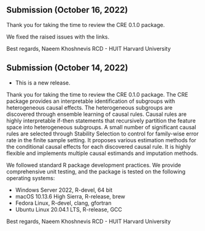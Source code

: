 ## Submission (October 16, 2022)

Thank you for taking the time to review the CRE 0.1.0 package.

We fixed the raised issues with the links. 

Best regards, 
Naeem Khoshnevis
RCD - HUIT
Harvard University

## Submission (October 14, 2022)

* This is a new release.

Thank you for taking the time to review the CRE 0.1.0 package. 
The CRE package provides an interpretable identification of subgroups with heterogeneous causal effects. The heterogeneous subgroups are discovered through ensemble learning of causal rules. Causal rules are highly interpretable if-then statements that recursively partition the feature space into heterogeneous subgroups. A small number of significant causal rules are selected through Stability Selection to control for family-wise error rate in the finite sample setting. It proposes various estimation methods for the conditional causal effects for each discovered causal rule. It is highly flexible and implements multiple causal estimands and imputation methods.

We followed standard R package development practices. We provide comprehensive unit testing, and the package is tested on the following operating systems:

- Windows Server 2022, R-devel, 64 bit
- macOS 10.13.6 High Sierra, R-release, brew
- Fedora Linux, R-devel, clang, gfortran
- Ubuntu Linux 20.04.1 LTS, R-release, GCC


Best regards, 
Naeem Khoshnevis
RCD - HUIT
Harvard University
